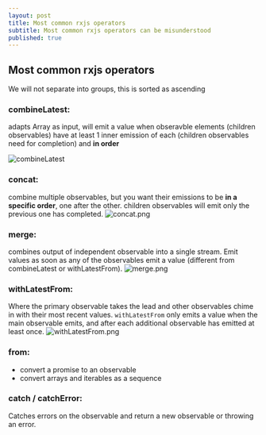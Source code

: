 ```yaml
---
layout: post
title: Most common rxjs operators
subtitle: Most common rxjs operators can be misunderstood
published: true
---
```

## Most common rxjs operators

We will not separate into groups, this is sorted as ascending

### combineLatest: 
adapts Array<Observable> as input, will emit a value when obseravble elements (children observables) have at least 1 inner emission of each (children observables need for completion) and **in order**
 
 ![combineLatest]({{site.baseurl}}/img/combineLatest.png)

### concat:
combine multiple observables, but you want their emissions to be **in a specific order**, one after the other. children observables will emit only the previous one has completed.
 ![concat.png]({{site.baseurl}}/img/concat.png)
### merge:
  combines output of independent observable into a single stream. Emit values as soon as any of the observables emit a value (different from combineLatest or withLatestFrom).
  ![merge.png]({{site.baseurl}}/img/merge.png)
### withLatestFrom:
  Where the primary observable takes the lead and other observables chime in with their most recent values. `withLatestFrom` only emits a value when the main observable emits, and after each additional observable has emitted at least once.
  ![withLatestFrom.png]({{site.baseurl}}/img/withLatestFrom.png)
### from:
  - convert a promise to an observable
  - convert arrays and iterables as a sequence
  
### catch / catchError:
  Catches errors on the observable and return a new observable or throwing an error.
  
